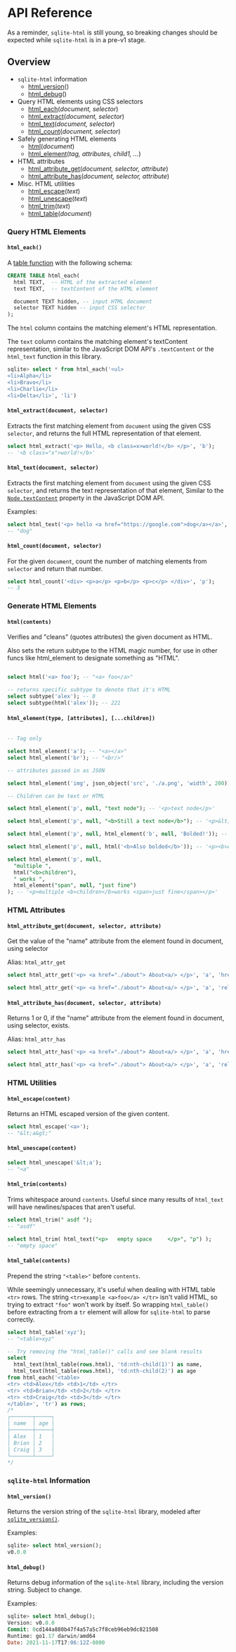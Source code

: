 # API Reference

As a reminder, `sqlite-html` is still young, so breaking changes should be expected while `sqlite-html` is in a pre-v1 stage.

## Overview

- `sqlite-html` information
  - [html_version](#html_version)()
  - [html_debug](#html_debug)()
- Query HTML elements using CSS selectors
  - [html_each](#html_each)(_document, selector_)
  - [html_extract](#html_extract)(_document, selector_)
  - [html_text](#html_text)(_document, selector_)
  - [html_count](#html_count)(_document, selector_)
- Safely generating HTML elements
  - [html](#html)(_document_)
  - [html_element](#html_element)(_tag, attributes, child1, ..._)
- HTML attributes
  - [html_attribute_get](#html_attribute_get)(_document, selector, attribute_)
  - [html_attribute_has](#html_attribute_has)(_document, selector, attribute_)
- Misc. HTML utilities
  - [html_escape](#html_escape)(_text_)
  - [html_unescape](#html_unescape)(_text_)
  - [html_trim](#html_trim)(_text_)
  - [html_table](#html_table)(_document_)

### Query HTML Elements

#### `html_each()`

A [table function](https://www.sqlite.org/vtab.html#tabfunc2) with the following schema:

```sql
CREATE TABLE html_each(
  html TEXT,  -- HTML of the extracted element
  text TEXT,  -- textContent of the HTML element

  document TEXT hidden, -- input HTML document
  selector TEXT hidden -- input CSS selector
);
```

The `html` column contains the matching element's HTML representation.

The `text` column contains the matching element's textContent representation, similar to the JavaScript DOM API's `.textContent` or the `html_text` function in this library.

```sql
sqlite> select * from html_each('<ul>
<li>Alpha</li>
<li>Bravo</li>
<li>Charlie</li>
<li>Delta</li>', 'li')

```

#### `html_extract(document, selector)`

Extracts the first matching element from `document` using the given CSS `selector`, and returns the full HTML representation of that element.

```sql
select html_extract('<p> Hello, <b class=x>world!</b> </p>', 'b');
-- '<b class="x">world!</b>'

```

#### `html_text(document, selector)`

Extracts the first matching element from `document` using the given CSS `selector`, and returns the text representation of that element, Similar to the [`Node.textContent`](https://developer.mozilla.org/en-US/docs/Web/API/Node/textContent) property in the JavaScript DOM API.

Examples:

```sql
select html_text('<p> hello <a href="https://google.com">dog</a></a>', 'a');
-- "dog"
```

#### `html_count(document, selector)`

For the given `document`, count the number of matching elements from `selector` and return that number.

```sql
select html_count('<div> <p>a</p> <p>b</p> <p>c</p> </div>', 'p');
-- 3
```

### Generate HTML Elements

#### `html(contents)`

Verifies and "cleans" (quotes attributes) the given document as HTML.

Also sets the return subtype to the HTML magic number, for use in other funcs like html_element to designate something as "HTML".

```sql

select html('<a> foo'); -- "<a> foo</a>"

-- returns specific subtype to denote that it's HTML
select subtype('alex'); -- 0
select subtype(html('alex')); -- 221
```

#### `html_element(type, [attributes], [...children])`

```sql

-- Tag only

select html_element('a'); -- "<a></a>"
select html_element('br'); -- "<br/>"

-- attributes passed in as JSON

select html_element('img', json_object('src', './a.png', 'width', 200)); -- '<img src="./a.png" width="200.000000"/> '

-- Children can be text or HTML

select html_element('p', null, "text node"); -- '<p>text node</p>'

select html_element('p', null, "<b>Still a text node</b>"); -- '<p>&lt;b&gt;Still a text node&lt;/b&gt;</p>'

select html_element('p', null, html_element('b', null, 'Bolded!')); -- '<p><b>Bolded!</b></p>'

select html_element('p', null, html('<b>Also bolded</b>')); -- '<p><b>Also bolded</b></p>'

select html_element('p', null,
  "multiple ",
  html("<b>children"),
  " works ",
  html_element("span", null, "just fine")
); -- '<p>multiple <b>children</b>works <span>just fine</span></p>'

```

### HTML Attributes

#### `html_attribute_get(document, selector, attribute)`

Get the value of the "name" attribute from the element found in document, using selector

Alias: `html_attr_get`

```sql
select html_attr_get('<p> <a href="./about"> About<a/> </p>', 'a', 'href'); -- './about'

select html_attr_get('<p> <a href="./about"> About<a/> </p>', 'a', 'rel'); -- NULL
```

#### `html_attribute_has(document, selector, attribute)`

Returns 1 or 0, if the "name" attribute from the element found in document, using selector, exists.

Alias: `html_attr_has`

```sql
select html_attr_has('<p> <a href="./about"> About<a/> </p>', 'a', 'href'); -- 1

select html_attr_has('<p> <a href="./about"> About<a/> </p>', 'a', 'rel'); -- 0
```

### HTML Utilities

#### `html_escape(content)`

Returns an HTML escaped version of the given content.

```sql
select html_escape('<a>');
-- "&lt;a&gt;"
```

#### `html_unescape(content)`

```sql
select html_unescape('&lt;a');
-- "<a"
```

#### `html_trim(contents)`

Trims whitespace around `contents`. Useful since many results of `html_text` will have newlines/spaces that aren't useful.

```sql
select html_trim(" asdf ");
-- "asdf"

select html_trim( html_text("<p>   empty space     </p>", "p") );
-- "empty space"
```

#### `html_table(contents)`

Prepend the string `"<table>"` before `contents`.

While seemingly unnecessary, it's useful when dealing with HTML table `<tr>` rows. The string `<tr>example <a>foo</a> </tr>` isn't valid HTML, so trying to extract `"foo"` won't work by itself. So wrapping `html_table()` before extracting from a `tr` element will allow for `sqlite-html` to parse correctly.

```sql
select html_table('xyz');
-- "<table>xyz"

-- Try removing the "html_table()" calls and see blank results
select
  html_text(html_table(rows.html), 'td:nth-child(1)') as name,
  html_text(html_table(rows.html), 'td:nth-child(2)') as age
from html_each('<table>
<tr> <td>Alex</td> <td>1</td> </tr>
<tr> <td>Brian</td> <td>2</td> </tr>
<tr> <td>Craig</td> <td>3</td> </tr>
</table>', 'tr') as rows;
/*
┌───────┬─────┐
│ name  │ age │
├───────┼─────┤
│ Alex  │ 1   │
│ Brian │ 2   │
│ Craig │ 3   │
└───────┴─────┘
*/
```

### `sqlite-html` Information

#### `html_version()`

Returns the version string of the `sqlite-html` library, modeled after [`sqlite_version()`](https://www.sqlite.org/lang_corefunc.html#sqlite_version).

Examples:

```sql
sqlite> select html_version();
v0.0.0
```

#### `html_debug()`

Returns debug information of the `sqlite-html` library, including the version string. Subject to change.

Examples:

```sql
sqlite> select html_debug();
Version: v0.0.0
Commit: 0cd144a880b47f4a57a5c7f8ceb96eb9dc821508
Runtime: go1.17 darwin/amd64
Date: 2021-11-17T17:06:12Z-0800
```
